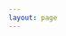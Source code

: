 ```yaml
---
layout: page
---
```


<script setup>
import Album from '@/components/Life/Photo/Album.vue'
</script>

<Album />
